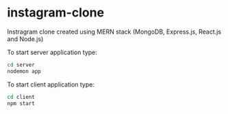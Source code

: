 # instagram-clone
Instragram clone created using MERN stack (MongoDB, Express.js, React.js and Node.js)

To start server application type: 

```sh
cd server
nodemon app
```

To start client application type:
```sh
cd client
npm start
```
